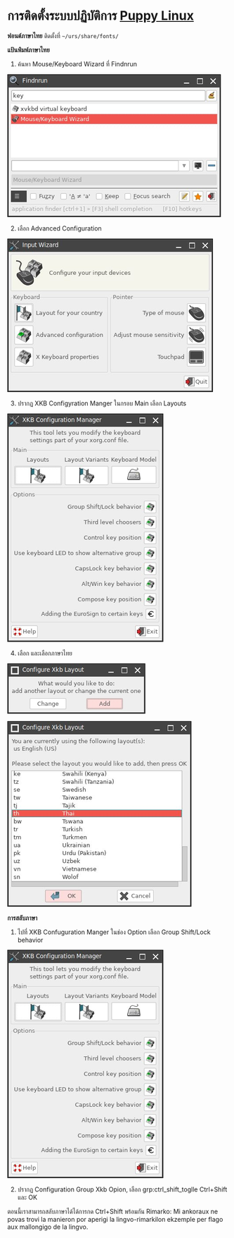 # การติดตั้งระบบปฏิบัติการ **[Puppy Linux](http://puppylinux.com/)**

   **ฟอนต์ภาษาไทย**
   ติดตั้งที่ `~/urs/share/fonts/`

   **แป้นพิมพ์ภาษาไทย**
1. ค้นหา Mouse/Keyboard Wizard ที่ Findnrun

![](./img/1.jpg)

2. เลือก Advanced Configuration

![](./img/2.jpg)

3. ปรากฏ XKB Configyration Manger ในกรอบ Main เลือก Layouts

![](./img/3.jpg)

4. เลือก และเลือกภาษาไทย

![](./img/4.jpg)

![](./img/5.jpg)

  **การสลับภาษา**
1. ไปที่ XKB Confuguration Manger ในช่อง Option เลือก Group Shift/Lock behavior

![](./img/7.jpg)

2. ปรากฏ Configuration Group Xkb Opion, เลือก grp:ctrl_shift_toglle Ctrl+Shift และ OK

ตอนนี้เราสามารถสลับภาษาได้ได้การกด Ctrl+Shift พร้อมกัน
Rimarko: Mi ankoraux ne povas trovi la manieron por aperigi la lingvo-rimarkilon ekzemple per flago aux mallongigo de la lingvo.